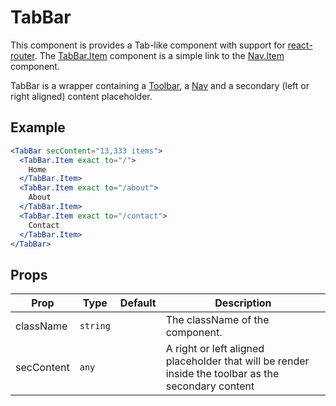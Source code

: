 # TabBar

This component is provides a Tab-like component with support for [react-router](https://github.com/ReactTraining/react-router). The [TabBar.Item](./Item.md) component is a simple link to the [Nav.Item](../Nav/docs/Item.md) component.

TabBar is a wrapper containing a [Toolbar](../Toolbar/README.md), a [Nav](../Nav/README.md) and a secondary (left or right aligned) content placeholder.

## Example

```jsx
<TabBar secContent="13,333 items">
  <TabBar.Item exact to="/">
    Home
  </TabBar.Item>
  <TabBar.Item exact to="/about">
    About
  </TabBar.Item>
  <TabBar.Item exact to="/contact">
    Contact
  </TabBar.Item>
</TabBar>
```

## Props

| Prop       | Type     | Default | Description                                                                                         |
| ---------- | -------- | ------- | --------------------------------------------------------------------------------------------------- |
| className  | `string` |         | The className of the component.                                                                     |
| secContent | `any`    |         | A right or left aligned placeholder that will be render inside the toolbar as the secondary content |
